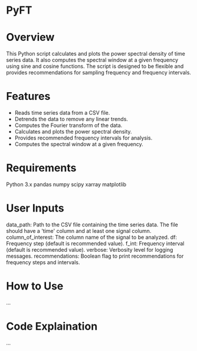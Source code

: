 # PyFT

# Overview
This Python script calculates and plots the power spectral density of time series data. It also computes the spectral window at a given frequency using sine and cosine functions. The script is designed to be flexible and provides recommendations for sampling frequency and frequency intervals.

# Features
- Reads time series data from a CSV file.
- Detrends the data to remove any linear trends.
- Computes the Fourier transform of the data.
- Calculates and plots the power spectral density.
- Provides recommended frequency intervals for analysis.
- Computes the spectral window at a given frequency.

# Requirements
Python 3.x
pandas
numpy
scipy
xarray
matplotlib

# User Inputs
data_path: Path to the CSV file containing the time series data. The file should have a 'time' column and at least one signal column.
column_of_interest: The column name of the signal to be analyzed.
df: Frequency step (default is recommended value).
f_int: Frequency interval (default is recommended value).
verbose: Verbosity level for logging messages.
recommendations: Boolean flag to print recommendations for frequency steps and intervals.

# How to Use
...

# Code Explaination
...